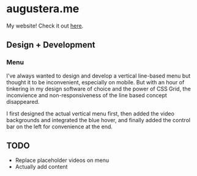 # augustera.me

My website! Check it out [here](https://augustera.me).

## Design + Development

### Menu

I've always wanted to design and develop a vertical line-based menu but thought it to be inconvenient, especially on mobile. But with an hour of tinkering in my design software of choice and the power of CSS Grid, the inconvience and non-responsiveness of the line based concept disappeared.

I first designed the actual vertical menu first, then added the video backgrounds and integrated the blue hover, and finally added the control bar on the left for convenience at the end.

## TODO

* Replace placeholder videos on menu
* Actually add content
